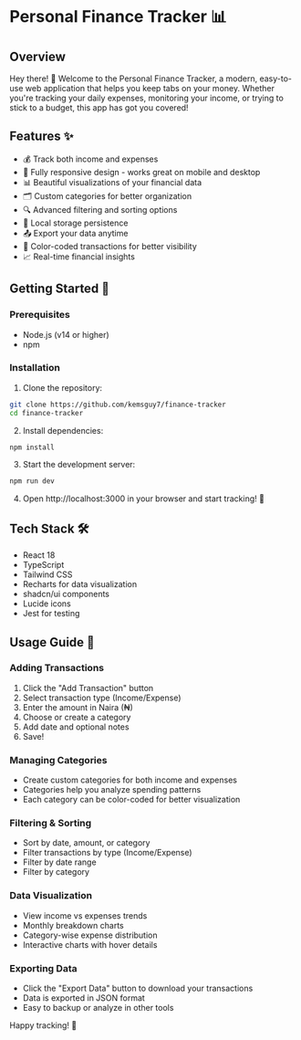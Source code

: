 # Personal Finance Tracker 📊

## Overview
Hey there! 👋 Welcome to the Personal Finance Tracker, a modern, easy-to-use web application that helps you keep tabs on your money. Whether you're tracking your daily expenses, monitoring your income, or trying to stick to a budget, this app has got you covered!

## Features ✨
- 💰 Track both income and expenses
- 📱 Fully responsive design - works great on mobile and desktop
- 📊 Beautiful visualizations of your financial data
- 🗂️ Custom categories for better organization
- 🔍 Advanced filtering and sorting options
- 💾 Local storage persistence
- 📤 Export your data anytime
- 🌙 Color-coded transactions for better visibility
- 📈 Real-time financial insights

## Getting Started 🚀

### Prerequisites
- Node.js (v14 or higher)
- npm 

### Installation
1. Clone the repository:
```bash
git clone https://github.com/kemsguy7/finance-tracker
cd finance-tracker
```

2. Install dependencies:
```bash
npm install

```

3. Start the development server:
```bash
npm run dev

```

4. Open http://localhost:3000 in your browser and start tracking! 🎉

## Tech Stack 🛠
- React 18
- TypeScript
- Tailwind CSS
- Recharts for data visualization
- shadcn/ui components
- Lucide icons
- Jest for testing

## Usage Guide 📖

### Adding Transactions
1. Click the "Add Transaction" button
2. Select transaction type (Income/Expense)
3. Enter the amount in Naira (₦)
4. Choose or create a category
5. Add date and optional notes
6. Save!

### Managing Categories
- Create custom categories for both income and expenses
- Categories help you analyze spending patterns
- Each category can be color-coded for better visualization

### Filtering & Sorting
- Sort by date, amount, or category
- Filter transactions by type (Income/Expense)
- Filter by date range
- Filter by category

### Data Visualization
- View income vs expenses trends
- Monthly breakdown charts
- Category-wise expense distribution
- Interactive charts with hover details

### Exporting Data
- Click the "Export Data" button to download your transactions
- Data is exported in JSON format
- Easy to backup or analyze in other tools


Happy tracking! 🚀